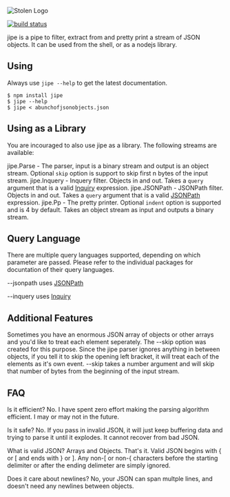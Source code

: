 ![Stolen Logo](http://i.imgur.com/L6qW35a.png)

[![build status](https://secure.travis-ci.org/dokipen/jipe.png)](http://travis-ci.org/dokipen/jipe)

jipe is a pipe to filter, extract from and pretty print a stream of JSON
objects. It can be used from the shell, or as a nodejs library.

## Using

Always use `jipe --help` to get the latest documentation.

    $ npm install jipe
    $ jipe --help
    $ jipe < abunchofjsonobjects.json

## Using as a Library

You are incouraged to also use jipe as a library.  The following streams are
available:

jipe.Parse    - The parser, input is a binary stream and output is an object
                stream. Optional `skip` option is support to skip first n
                bytes of the input stream.
jipe.Inquery  - Inquery filter. Objects in and out. Takes a `query` argument
                that is a valid [Inquiry](http://bigeasy.github.io/inquiry/)
                expression.
jipe.JSONPath - JSONPath filter. Objects in and out. Takes a `query` argument
                that is a valid [JSONPath](https://github.com/s3u/JSONPath)
                expression.
jipe.Pp       - The pretty printer. Optional `indent` option is supported and is
                4 by default. Takes an object stream as input and outputs a
                binary stream.

## Query Language

There are multiple query languages supported, depending on which parameter are
passed.  Please refer to the individual packages for docuntation of their query
languages.

--jsonpath uses [JSONPath](https://github.com/s3u/JSONPath)

--inquery uses [Inquiry](http://bigeasy.github.io/inquiry/)

## Additional Features

Sometimes you have an enormous JSON array of objects or other arrays and you'd
like to treat each element seperately.  The --skip option was created for this
purpose. Since the jipe parser ignores anything in between objects, if you tell
it to skip the opening left bracket, it will treat each of the elements as it's
own event.  --skip takes a number argument and will skip that number of bytes
from the beginning of the input stream.

## FAQ

Is it efficient? No. I have spent zero effort making the parsing algorithm
efficient. I may or may not in the future.

Is it safe? No. If you pass in invalid JSON, it will just keep buffering data
and trying to parse it until it explodes. It cannot recover from bad JSON.

What is valid JSON? Arrays and Objects. That's it. Valid JSON begins with
{ or [ and ends with } or ]. Any non-[ or non-{ characters before the starting
delimiter or after the ending delimeter are simply ignored.

Does it care about newlines? No, your JSON can span multple lines, and doesn't
need any newlines between objects.
